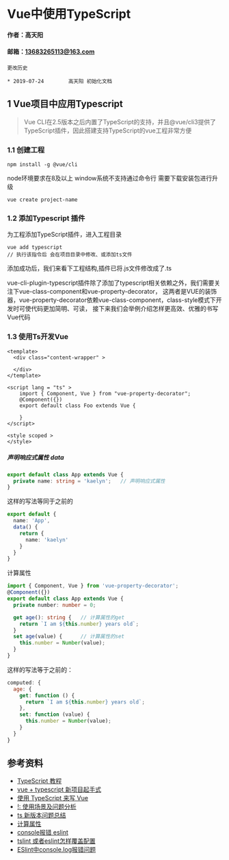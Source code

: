 # Vue中使用TypeScript

#### 作者：高天阳
#### 邮箱：13683265113@163.com

```
更改历史

* 2019-07-24	    高天阳	初始化文档

```

## 1 Vue项目中应用Typescript

> Vue CLI在2.5版本之后内置了TypeScript的支持，并且@vue/cli3提供了TypeScript插件，因此搭建支持TypeScript的vue工程非常方便

### 1.1 创建工程

```
npm install -g @vue/cli
```

node环境要求在8及以上 window系统不支持通过命令行 需要下载安装包进行升级

```
vue create project-name
```

### 1.2 添加Typescript 插件

为工程添加TypeScript插件，进入工程目录

```
vue add typescript
// 执行该指令后 会在项目目录中修改、或添加ts文件
```

添加成功后，我们来看下工程结构,插件已将.js文件修改成了.ts

vue-cli-plugin-typescript插件除了添加了typescript相关依赖之外，我们需要关注下vue-class-component和vue-property-decorator，
这两者是VUE的装饰器，vue-property-decorator依赖vue-class-component，class-style模式下开发时可使代码更加简明、可读，
接下来我们会举例介绍怎样更高效、优雅的书写Vue代码

### 1.3 使用Ts开发Vue

```vue
<template>
  <div class="content-wrapper" >

  </div>
</template>

<script lang = "ts" >
	import { Component, Vue } from "vue-property-decorator";
	@Component({})
	export default class Foo extends Vue {

	}
</script>

<style scoped >
</style>
```

##### 声明响应式属性 data

```typescript
export default class App extends Vue {
  private name: string = 'kaelyn';   // 声明响应式属性
}
```

这样的写法等同于之前的

```typescript
export default {
  name: 'App',
  data() {
    return {
      name: 'kaelyn'
    }
  }
}
```

计算属性

```typescript
import { Component, Vue } from 'vue-property-decorator';
@Component({})
export default class App extends Vue {
  private number: number = 0;

  get age(): string {   // 计算属性的get
    return `I am ${this.number} years old`;
  }
  set age(value) {      // 计算属性的set
    this.number = Number(value);
  }
}
```

这样的写法等于之前的：

```javascript
computed: {
  age: {
    get: function () {
      return `I am ${this.number} years old`;
    },
    set: function (value) {
      this.number = Number(value);
    }
  }
}
```

## 参考资料

* [TypeScript 教程](https://www.runoob.com/typescript/ts-tutorial.html)
* [vue + typescript 新项目起手式](https://segmentfault.com/a/1190000011744210?utm_source=tuicool&utm_medium=referral)
* [使用 TypeScript 来写 Vue](https://blog.csdn.net/kaelyn_X/article/details/85019575)
* [!: 使用场景及问题分析](https://www.tslang.cn/docs/release-notes/typescript-2.7.html)
* [ts 新版本问题总结](https://www.jianshu.com/p/71ac8dd4c46e)
* [计算属性](https://blog.csdn.net/xlelou/article/details/81477391)
* [console报错 eslint](https://blog.csdn.net/weixin_42476786/article/details/85132793)
* [tslint 或者eslint怎样覆盖配置](https://segmentfault.com/q/1010000008691654)
* [ESlint中console.log报错问题](https://blog.csdn.net/weixin_34403976/article/details/89469152)
